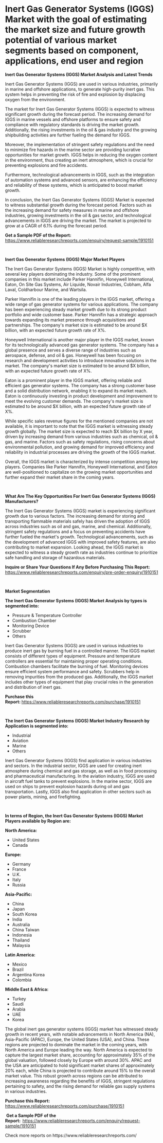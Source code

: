 <p><h1>Inert Gas Generator Systems (IGGS) Market with the goal of estimating the market size and future growth potential of various market segments based on component, applications, end user and region</h1></p><p><strong>Inert Gas Generator Systems (IGGS) Market Analysis and Latest Trends</strong></p>
<p><p>Inert Gas Generator Systems (IGGS) are used in various industries, primarily in marine and offshore applications, to generate high-purity inert gas. This system helps in preventing the risk of fire and explosion by displacing oxygen from the environment. </p><p>The market for Inert Gas Generator Systems (IGGS) is expected to witness significant growth during the forecast period. The increasing demand for IGGS in marine vessels and offshore platforms to ensure safety and compliance with regulatory standards is driving the market growth. Additionally, the rising investments in the oil & gas industry and the growing shipbuilding activities are further fueling the demand for IGGS.</p><p>Moreover, the implementation of stringent safety regulations and the need to minimize fire hazards in the marine sector are providing lucrative opportunities for market growth. IGGS helps in reducing the oxygen content in the environment, thus creating an inert atmosphere, which is crucial for preventing explosions and fire accidents.</p><p>Furthermore, technological advancements in IGGS, such as the integration of automation systems and advanced sensors, are enhancing the efficiency and reliability of these systems, which is anticipated to boost market growth.</p><p>In conclusion, the Inert Gas Generator Systems (IGGS) Market is expected to witness substantial growth during the forecast period. Factors such as the increasing demand for safety measures in marine and offshore industries, growing investments in the oil & gas sector, and technological advancements in IGGS are driving the market. The market is projected to grow at a CAGR of 6.1% during the forecast period.</p></p>
<p><strong>Get a Sample PDF of the Report:&nbsp;</strong> <a href="https://www.reliableresearchreports.com/enquiry/request-sample/1910151">https://www.reliableresearchreports.com/enquiry/request-sample/1910151</a></p>
<p>&nbsp;</p>
<p><strong>Inert Gas Generator Systems (IGGS) Major Market Players</strong></p>
<p><p>The Inert Gas Generator Systems (IGGS) Market is highly competitive, with several key players dominating the industry. Some of the prominent companies in this market include Parker Hannifin, Honeywell International, Eaton, On Site Gas Systems, Air Liquide, Novair Industries, Cobham, Alfa Laval, Coldharbour Marine, and Wartsila.</p><p>Parker Hannifin is one of the leading players in the IGGS market, offering a wide range of gas generator systems for various applications. The company has been experiencing steady market growth due to its strong product portfolio and wide customer base. Parker Hannifin has a strategic approach towards expanding its market presence through acquisitions and partnerships. The company's market size is estimated to be around $X billion, with an expected future growth rate of X%.</p><p>Honeywell International is another major player in the IGGS market, known for its technologically advanced gas generator systems. The company has a global presence and serves a diverse range of industries such as aerospace, defense, and oil & gas. Honeywell has been focusing on research and development activities to introduce innovative solutions in the market. The company's market size is estimated to be around $X billion, with an expected future growth rate of X%.</p><p>Eaton is a prominent player in the IGGS market, offering reliable and efficient gas generator systems. The company has a strong customer base and a solid distribution network, enabling it to expand its market reach. Eaton is continuously investing in product development and improvement to meet the evolving customer demands. The company's market size is estimated to be around $X billion, with an expected future growth rate of X%.</p><p>While specific sales revenue figures for the mentioned companies are not available, it is important to note that the IGGS market is witnessing steady growth globally. The market size is expected to reach $X billion by X year, driven by increasing demand from various industries such as chemical, oil & gas, and marine. Factors such as safety regulations, rising concerns about environmental pollution, and growing demand for improved efficiency and reliability in industrial processes are driving the growth of the IGGS market.</p><p>Overall, the IGGS market is characterized by intense competition among key players. Companies like Parker Hannifin, Honeywell International, and Eaton are well-positioned to capitalize on the growing market opportunities and further expand their market share in the coming years.</p></p>
<p>&nbsp;</p>
<p><strong>What Are The Key Opportunities For Inert Gas Generator Systems (IGGS) Manufacturers?</strong></p>
<p><p>The Inert Gas Generator Systems (IGGS) market is experiencing significant growth due to various factors. The increasing demand for storing and transporting flammable materials safely has driven the adoption of IGGS across industries such as oil and gas, marine, and chemical. Additionally, stringent safety regulations and a focus on preventing accidents have further fueled the market's growth. Technological advancements, such as the development of advanced IGGS with improved safety features, are also contributing to market expansion. Looking ahead, the IGGS market is expected to witness a steady growth rate as industries continue to prioritize safe handling and storage of hazardous materials.</p></p>
<p><strong>Inquire or Share Your Questions If Any Before Purchasing This Report:</strong> <a href="https://www.reliableresearchreports.com/enquiry/pre-order-enquiry/1910151">https://www.reliableresearchreports.com/enquiry/pre-order-enquiry/1910151</a></p>
<p>&nbsp;</p>
<p><strong>Market Segmentation</strong></p>
<p><strong>The Inert Gas Generator Systems (IGGS) Market Analysis by types is segmented into:</strong></p>
<p><ul><li>Pressure & Temperature Controller</li><li>Combustion Chamber</li><li>Monitoring Device</li><li>Scrubber</li><li>Others</li></ul></p>
<p><p>Inert Gas Generator Systems (IGGS) are used in various industries to produce inert gas by burning fuel in a controlled manner. The IGGS market consists of different types of equipment. Pressure and temperature controllers are essential for maintaining proper operating conditions. Combustion chambers facilitate the burning of fuel. Monitoring devices ensure efficient system performance and safety. Scrubbers help in removing impurities from the produced gas. Additionally, the IGGS market includes other types of equipment that play crucial roles in the generation and distribution of inert gas.</p></p>
<p><strong>Purchase this Report:&nbsp;</strong><a href="https://www.reliableresearchreports.com/purchase/1910151">https://www.reliableresearchreports.com/purchase/1910151</a></p>
<p>&nbsp;</p>
<p><strong>The Inert Gas Generator Systems (IGGS) Market Industry Research by Application is segmented into:</strong></p>
<p><ul><li>Industrial</li><li>Aviation</li><li>Marine</li><li>Others</li></ul></p>
<p><p>Inert Gas Generator Systems (IGGS) find application in various industries and sectors. In the industrial sector, IGGS are used for creating inert atmosphere during chemical and gas storage, as well as in food processing and pharmaceutical manufacturing. In the aviation industry, IGGS are used in aircraft fuel tanks to prevent explosions. In the marine sector, IGGS are used on ships to prevent explosion hazards during oil and gas transportation. Lastly, IGGS also find application in other sectors such as power plants, mining, and firefighting.</p></p>
<p>&nbsp;</p>
<p><strong>In terms of Region, the Inert Gas Generator Systems (IGGS) Market Players available by Region are:</strong></p>
<p>
    <p> <strong> North America: </strong>
        <ul>
            <li>United States</li>
            <li>Canada</li>
        </ul>
        </p> 
    <p> <strong> Europe: </strong>
        <ul>
            <li>Germany</li>
            <li>France</li>
            <li>U.K.</li>
            <li>Italy</li>
            <li>Russia</li>
        </ul>
        </p> 
    <p> <strong> Asia-Pacific: </strong>
        <ul>
            <li>China</li>
            <li>Japan</li>
            <li>South Korea</li>
            <li>India</li>
            <li>Australia</li>
            <li>China Taiwan</li>
            <li>Indonesia</li>
            <li>Thailand</li>
            <li>Malaysia</li>
        </ul>
        </p> 
    <p> <strong> Latin America: </strong>
        <ul>
            <li>Mexico</li>
            <li>Brazil</li>
            <li>Argentina Korea</li>
            <li>Colombia</li>
        </ul>
        </p> 
    <p> <strong> Middle East & Africa: </strong>
        <ul>
            <li>Turkey</li>
            <li>Saudi</li>
            <li>Arabia</li>
            <li>UAE</li>
            <li>Korea</li>
        </ul>
    </p>
    </p>
<p><p>The global inert gas generator systems (IGGS) market has witnessed steady growth in recent years, with notable advancements in North America (NA), Asia-Pacific (APAC), Europe, the United States (USA), and China. These regions are projected to dominate the market in the coming years, with North America and Europe leading the way. North America is expected to capture the largest market share, accounting for approximately 35% of the global valuation, followed closely by Europe with around 30%. APAC and the USA are anticipated to hold significant market shares of approximately 20% each, while China is projected to contribute around 15% to the overall market value. This robust growth across regions can be attributed to increasing awareness regarding the benefits of IGGS, stringent regulations pertaining to safety, and the rising demand for reliable gas supply systems in various industries.</p></p>
<p><strong>Purchase this Report: </strong><a href="https://www.reliableresearchreports.com/purchase/1910151">https://www.reliableresearchreports.com/purchase/1910151</a></p>
<p>&nbsp;<strong>Get a Sample PDF of the Report:&nbsp;&nbsp;</strong><a href="https://www.reliableresearchreports.com/enquiry/request-sample/1910151">https://www.reliableresearchreports.com/enquiry/request-sample/1910151</a></p>
<p><strong></strong></p>
<p>Check more reports on https://www.reliableresearchreports.com/</p>